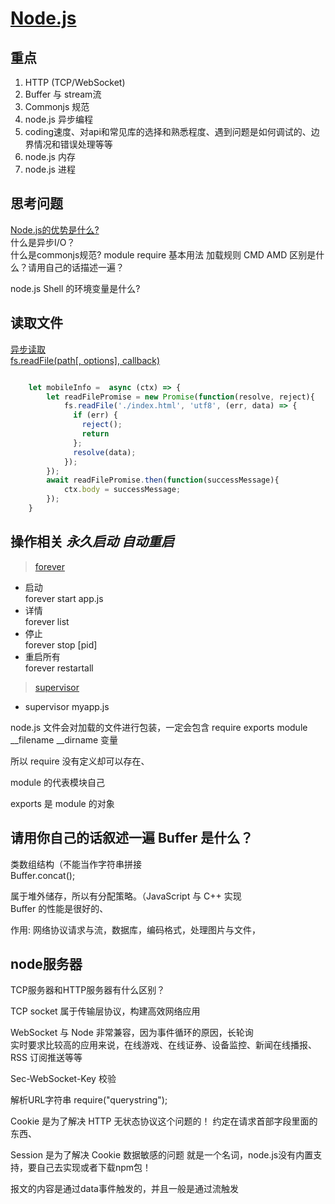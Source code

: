 # [Node.js](http://nodejs.cn/api/)

## 重点
1. HTTP (TCP/WebSocket)  
2. Buffer 与 stream流
3. Commonjs 规范  
4. node.js 异步编程
5. coding速度、对api和常见库的选择和熟悉程度、遇到问题是如何调试的、边界情况和错误处理等等
6. node.js 内存   
7. node.js 进程  

## 思考问题 
[Node.js的优势是什么?](https://www.zhihu.com/question/19653241)  
什么是异步I/O？   
什么是commonjs规范?  module  require 基本用法 加载规则 CMD AMD 区别是什么？请用自己的话描述一遍？    

node.js Shell 的环境变量是什么?  




## <div id="00">读取文件</div>
[异步读取 <br> fs.readFile(path[, options], callback) ](http://nodejs.cn/api/fs.html#fs_fs_readfile_path_options_callback)


```JavaScript

	let mobileInfo =  async (ctx) => {
		let readFilePromise = new Promise(function(resolve, reject){
			fs.readFile('./index.html', 'utf8', (err, data) => {
			  if (err) {
				reject();
				return
			  };
			  resolve(data);
			});
		});
		await readFilePromise.then(function(successMessage){
			ctx.body = successMessage;
		});
	}

```


## <div id="01">操作相关 *永久启动 自动重启*</div>

> [forever](https://github.com/foreverjs/forever)

* 启动<br>forever start app.js
* 详情<br>forever list
* 停止<br>forever stop [pid]
* 重启所有<br>forever restartall

> [supervisor](https://github.com/petruisfan/node-supervisor)

*  supervisor myapp.js

node.js 文件会对加载的文件进行包装，一定会包含 require exports module __filename __dirname 变量  

所以 require 没有定义却可以存在、  

module 的代表模块自己

exports 是 module 的对象

## 请用你自己的话叙述一遍 Buffer 是什么？

类数组结构<buffer d3 e1 r2 r5>（不能当作字符串拼接  
Buffer.concat();  

属于堆外储存，所以有分配策略。（JavaScript 与 C++ 实现  
Buffer 的性能是很好的、  

作用: 网络协议请求与流，数据库，编码格式，处理图片与文件，  

## node服务器
TCP服务器和HTTP服务器有什么区别？  

TCP socket 属于传输层协议，构建高效网络应用  

WebSocket 与 Node 非常兼容，因为事件循环的原因，长轮询  
实时要求比较高的应用来说，在线游戏、在线证券、设备监控、新闻在线播报、RSS 订阅推送等等  

Sec-WebSocket-Key 校验

解析URL字符串 require("querystring");

Cookie 是为了解决 HTTP 无状态协议这个问题的！
约定在请求首部字段里面的东西、

Session 是为了解决 Cookie 数据敏感的问题
就是一个名词，node.js没有内置支持，要自己去实现或者下载npm包！

报文的内容是通过data事件触发的，并且一般是通过流触发












